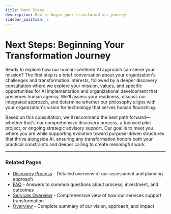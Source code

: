 ```yaml
---
title: Next Steps
description: How to begin your transformation journey
sidebar_position: 3
---
```


# Next Steps: Beginning Your Transformation Journey

Ready to explore how our human-centered AI approach can serve your mission? The first step is a brief conversation about your organization's challenges and transformation interests, followed by a deeper discovery consultation where we explore your mission, values, and specific opportunities for AI implementation and organizational development that preserves human agency. We'll assess your readiness, discuss our integrated approach, and determine whether our philosophy aligns with your organization's vision for technology that serves human flourishing.

Based on this consultation, we'll recommend the best path forward—whether that's our comprehensive discovery process, a focused pilot project, or ongoing strategic advisory support. Our goal is to meet you where you are while supporting evolution toward purpose-driven structures that thrive alongside AI, ensuring any transformation honors both your practical constraints and deeper calling to create meaningful work.

---

### Related Pages
- [Discovery Process](/docs/get-started/discovery-process) - Detailed overview of our assessment and planning approach
- [FAQ](/docs/get-started/faq) - Answers to common questions about process, investment, and outcomes
- [Services Overview](/docs/services/services-overview) - Comprehensive view of how our services support transformation
- [Overview](/docs/intro) - Complete summary of our vision, approach, and impact